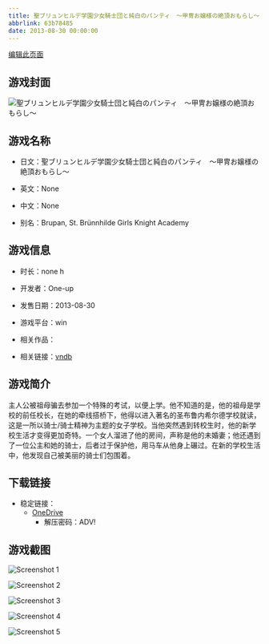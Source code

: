 ```yaml
---
title: 聖ブリュンヒルデ学園少女騎士団と純白のパンティ　～甲冑お嬢様の絶頂おもらし～
abbrlink: 63b78485
date: 2013-08-30 00:00:00
---
```

[编辑此页面](https://github.com/ACG-3/ADV3-source/blob/main/source/_posts/games/%E8%81%96%E3%83%96%E3%83%AA%E3%83%A5%E3%83%B3%E3%83%92%E3%83%AB%E3%83%87%E5%AD%A6%E5%9C%92%E5%B0%91%E5%A5%B3%E9%A8%8E%E5%A3%AB%E5%9B%A3%E3%81%A8%E7%B4%94%E7%99%BD%E3%81%AE%E3%83%91%E3%83%B3%E3%83%86%E3%82%A3%E3%80%80%EF%BD%9E%E7%94%B2%E5%86%91%E3%81%8A%E5%AC%A2%E6%A7%98%E3%81%AE%E7%B5%B6%E9%A0%82%E3%81%8A%E3%82%82%E3%82%89%E3%81%97%EF%BD%9E.md)

## 游戏封面

![聖ブリュンヒルデ学園少女騎士団と純白のパンティ　～甲冑お嬢様の絶頂おもらし～](https://pan.timero.xyz/d/onedrive/img_lib_001/%E8%81%96%E3%83%96%E3%83%AA%E3%83%A5%E3%83%B3%E3%83%92%E3%83%AB%E3%83%87%E5%AD%A6%E5%9C%92%E5%B0%91%E5%A5%B3%E9%A8%8E%E5%A3%AB%E5%9B%A3%E3%81%A8%E7%B4%94%E7%99%BD%E3%81%AE%E3%83%91%E3%83%B3%E3%83%86%E3%82%A3%E3%80%80%EF%BD%9E%E7%94%B2%E5%86%91%E3%81%8A%E5%AC%A2%E6%A7%98%E3%81%AE%E7%B5%B6%E9%A0%82%E3%81%8A%E3%82%82%E3%82%89%E3%81%97%EF%BD%9E_cover.avif)


## 游戏名称

- 日文：聖ブリュンヒルデ学園少女騎士団と純白のパンティ　～甲冑お嬢様の絶頂おもらし～
- 英文：None
- 中文：None

- 别名：Brupan, St. Brünnhilde Girls Knight Academy


## 游戏信息

- 时长：none h
- 开发者：One-up
- 发售日期：2013-08-30
- 游戏平台：win
- 相关作品：

- 相关链接：[vndb](https://vndb.org/v12575)


## 游戏简介

主人公被祖母骗去参加一个特殊的考试，以便上学。他不知道的是，他的祖母是学校的前任校长，在她的牵线搭桥下，他得以进入著名的圣布鲁内希尔德学校就读，这是一所以骑士/骑士精神为主题的女子学校。当他突然遇到转校生时，他的新学校生活才变得更加奇特。一个女人溜进了他的房间，声称是他的未婚妻；他还遇到了一位公主和她的骑士，后者过于保护他，用马车从他身上碾过。在新的学校生活中，他发现自己被美丽的骑士们包围着。


## 下载链接

- 稳定链接：
    - [OneDrive](https://pan.timero.xyz/onedrive/adv_lib_001/%E8%81%96%E3%83%96%E3%83%AA%E3%83%A5%E3%83%B3%E3%83%92%E3%83%AB%E3%83%87%E5%AD%A6%E5%9C%92%E5%B0%91%E5%A5%B3%E9%A8%8E%E5%A3%AB%E5%9B%A3%E3%81%A8%E7%B4%94%E7%99%BD%E3%81%AE%E3%83%91%E3%83%B3%E3%83%86%E3%82%A3%E3%80%80%EF%BD%9E%E7%94%B2%E5%86%91%E3%81%8A%E5%AC%A2%E6%A7%98%E3%81%AE%E7%B5%B6%E9%A0%82%E3%81%8A%E3%82%82%E3%82%89%E3%81%97%EF%BD%9E)
        - 解压密码：ADV!



## 游戏截图


![Screenshot 1](https://pan.timero.xyz/d/onedrive/img_lib_001/%E8%81%96%E3%83%96%E3%83%AA%E3%83%A5%E3%83%B3%E3%83%92%E3%83%AB%E3%83%87%E5%AD%A6%E5%9C%92%E5%B0%91%E5%A5%B3%E9%A8%8E%E5%A3%AB%E5%9B%A3%E3%81%A8%E7%B4%94%E7%99%BD%E3%81%AE%E3%83%91%E3%83%B3%E3%83%86%E3%82%A3%E3%80%80%EF%BD%9E%E7%94%B2%E5%86%91%E3%81%8A%E5%AC%A2%E6%A7%98%E3%81%AE%E7%B5%B6%E9%A0%82%E3%81%8A%E3%82%82%E3%82%89%E3%81%97%EF%BD%9E_Screenshot_1.avif)

![Screenshot 2](https://pan.timero.xyz/d/onedrive/img_lib_001/%E8%81%96%E3%83%96%E3%83%AA%E3%83%A5%E3%83%B3%E3%83%92%E3%83%AB%E3%83%87%E5%AD%A6%E5%9C%92%E5%B0%91%E5%A5%B3%E9%A8%8E%E5%A3%AB%E5%9B%A3%E3%81%A8%E7%B4%94%E7%99%BD%E3%81%AE%E3%83%91%E3%83%B3%E3%83%86%E3%82%A3%E3%80%80%EF%BD%9E%E7%94%B2%E5%86%91%E3%81%8A%E5%AC%A2%E6%A7%98%E3%81%AE%E7%B5%B6%E9%A0%82%E3%81%8A%E3%82%82%E3%82%89%E3%81%97%EF%BD%9E_Screenshot_2.avif)

![Screenshot 3](https://pan.timero.xyz/d/onedrive/img_lib_001/%E8%81%96%E3%83%96%E3%83%AA%E3%83%A5%E3%83%B3%E3%83%92%E3%83%AB%E3%83%87%E5%AD%A6%E5%9C%92%E5%B0%91%E5%A5%B3%E9%A8%8E%E5%A3%AB%E5%9B%A3%E3%81%A8%E7%B4%94%E7%99%BD%E3%81%AE%E3%83%91%E3%83%B3%E3%83%86%E3%82%A3%E3%80%80%EF%BD%9E%E7%94%B2%E5%86%91%E3%81%8A%E5%AC%A2%E6%A7%98%E3%81%AE%E7%B5%B6%E9%A0%82%E3%81%8A%E3%82%82%E3%82%89%E3%81%97%EF%BD%9E_Screenshot_3.avif)

![Screenshot 4](https://pan.timero.xyz/d/onedrive/img_lib_001/%E8%81%96%E3%83%96%E3%83%AA%E3%83%A5%E3%83%B3%E3%83%92%E3%83%AB%E3%83%87%E5%AD%A6%E5%9C%92%E5%B0%91%E5%A5%B3%E9%A8%8E%E5%A3%AB%E5%9B%A3%E3%81%A8%E7%B4%94%E7%99%BD%E3%81%AE%E3%83%91%E3%83%B3%E3%83%86%E3%82%A3%E3%80%80%EF%BD%9E%E7%94%B2%E5%86%91%E3%81%8A%E5%AC%A2%E6%A7%98%E3%81%AE%E7%B5%B6%E9%A0%82%E3%81%8A%E3%82%82%E3%82%89%E3%81%97%EF%BD%9E_Screenshot_4.avif)

![Screenshot 5](https://pan.timero.xyz/d/onedrive/img_lib_001/%E8%81%96%E3%83%96%E3%83%AA%E3%83%A5%E3%83%B3%E3%83%92%E3%83%AB%E3%83%87%E5%AD%A6%E5%9C%92%E5%B0%91%E5%A5%B3%E9%A8%8E%E5%A3%AB%E5%9B%A3%E3%81%A8%E7%B4%94%E7%99%BD%E3%81%AE%E3%83%91%E3%83%B3%E3%83%86%E3%82%A3%E3%80%80%EF%BD%9E%E7%94%B2%E5%86%91%E3%81%8A%E5%AC%A2%E6%A7%98%E3%81%AE%E7%B5%B6%E9%A0%82%E3%81%8A%E3%82%82%E3%82%89%E3%81%97%EF%BD%9E_Screenshot_5.avif)

